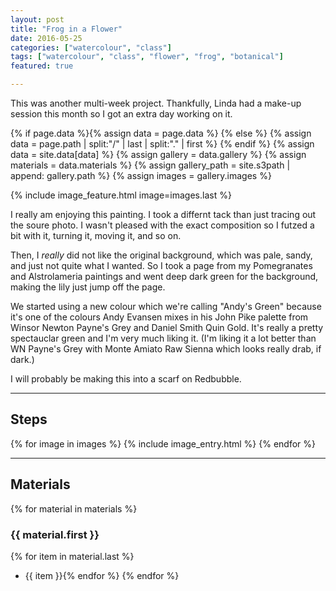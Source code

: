 ```yaml
---
layout: post
title: "Frog in a Flower"
date: 2016-05-25
categories: ["watercolour", "class"]
tags: ["watercolour", "class", "flower", "frog", "botanical"]
featured: true

---
```


This was another multi-week project. Thankfully, Linda had a make-up
session this month so I got an extra day working on it.

{% if page.data %}{% assign data = page.data %}
{% else %}
{% assign data = page.path | split:"/" | last | split:"." | first %}
{% endif %}
{% assign data = site.data[data] %}
{% assign gallery = data.gallery %}
{% assign materials = data.materials %}
{% assign gallery_path = site.s3path | append: gallery.path %}
{% assign images = gallery.images %}

{% include image_feature.html image=images.last %}

I really am enjoying this painting. I took a differnt tack than just
tracing out the soure photo. I wasn't pleased with the exact
composition so I futzed a bit with it, turning it, moving it, and so
on.

Then, I *really* did not like the original background, which was pale,
sandy, and just not quite what I wanted. So I took a page from my
Pomegranates and Alstrolameria paintings and went deep dark green for
the background, making the lily just jump off the page.

We started using a new colour which we're calling "Andy's Green"
because it's one of the colours Andy Evansen mixes in his John Pike
palette from Winsor Newton Payne's Grey and Daniel Smith Quin
Gold. It's really a pretty spectauclar green and I'm very much liking
it. (I'm liking it a lot better than WN Payne's Grey with Monte Amiato
Raw Sienna which looks really drab, if dark.)

I will probably be making this into a scarf on Redbubble.


*******

## Steps

{% for image in images %}
{% include image_entry.html %}
{% endfor %}

*******

## Materials
{% for material in materials %}
### {{ material.first }}
{% for item in material.last %}
* {{ item }}{% endfor %}
{% endfor %}
